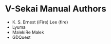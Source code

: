 # V-Sekai Manual Authors

*   K. S. Ernest (iFire) Lee (fire)
*   Lyuma
*   MalekiRe Malek
*   GDQuest
